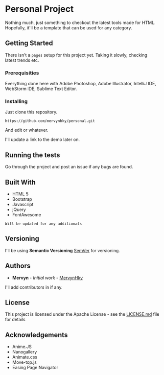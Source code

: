# Personal Project

Nothing much, just something to checkout the latest tools made for HTML. Hopefully, it'll be a template that can be used for any category.

## Getting Started

There isn't a `pages` setup for this project yet. Taking it slowly, checking latest trends etc.

### Prerequisities

Everything done here with Adobe Photoshop, Adobe Illustrator, IntelliJ IDE, WebStorm IDE, Sublime Text Editor.


### Installing

Just clone this repository.

`https://github.com/mervynhky/personal.git`

And edit or whatever.

I'll update a link to the demo later on.

## Running the tests

Go through the project and post an issue if any bugs are found.

## Built With

* HTML 5
* Bootstrap
* Javascript
* jQuery
* FontAwesome

`Will be updated for any additionals`

## Versioning

I'll be using **Semantic Versioning** [SemVer](http://semver.org/) for versioning.

## Authors

* **Mervyn** - *Initial work* - [MervynHky](https://github.com/mervynhky)

I'll add contributors in if any.

## License

This project is licensed under the Apache License - see the [LICENSE.md](LICENSE.md) file for details

## Acknowledgements

* Anime.JS
* Nanogallery
* Animate.css
* Move-top.js
* Easing Page Navigator